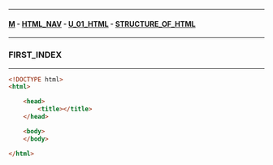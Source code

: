 
---

#### [M](https://github.com/ttltrk/TTT/blob/master/menu.md) - [HTML_NAV](https://github.com/ttltrk/TTT/tree/master/HTML/HTML_NAV.md) - [U_01_HTML](https://github.com/ttltrk/TTT/tree/master/HTML/U_01/U_01.md) - [STRUCTURE_OF_HTML](https://github.com/ttltrk/TTT/tree/master/HTML/U_01/02_HTML/STRUCTURE_OF_HTML.md)

---

### FIRST_INDEX

---

```html
<!DOCTYPE html>
<html>

    <head>
        <title></title>
    </head>

    <body>
    </body>

</html>
```
